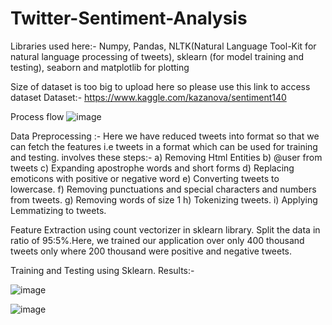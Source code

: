 # Twitter-Sentiment-Analysis

Libraries used here:- Numpy, Pandas, NLTK(Natural Language Tool-Kit for natural language processing of tweets), sklearn (for model training and testing), seaborn and matplotlib for plotting 

Size of dataset is too big to upload here so please use this link to access dataset
Dataset:- https://www.kaggle.com/kazanova/sentiment140

Process flow
![image](https://user-images.githubusercontent.com/84174934/154078351-60abe3be-f8e1-436f-bc71-99456fccd78c.png)


Data Preprocessing :- Here we have reduced tweets into format so that we can fetch the features i.e tweets in a format which can be used for training and testing.
involves these steps:-
a) Removing Html Entities
b) @user from tweets
c) Expanding apostrophe words and short forms
d) Replacing emoticons with positive or negative word
e) Converting tweets to lowercase.
f) Removing punctuations and special characters and numbers from tweets.
g) Removing words of size 1
h) Tokenizing tweets.
i) Applying Lemmatizing to tweets.

Feature Extraction using count vectorizer in sklearn library.
Split the data in ratio of 95:5%.Here, we trained our application over only 400 thousand tweets only where 200 thousand were positive and negative tweets.

Training and Testing using Sklearn.
Results:-

![image](https://user-images.githubusercontent.com/84174934/154079646-87eb975b-db28-48f9-8b8b-8147938d5e83.png)

![image](https://user-images.githubusercontent.com/84174934/154079685-d3536670-aaa4-42dd-af91-a8d1403db3fa.png)

